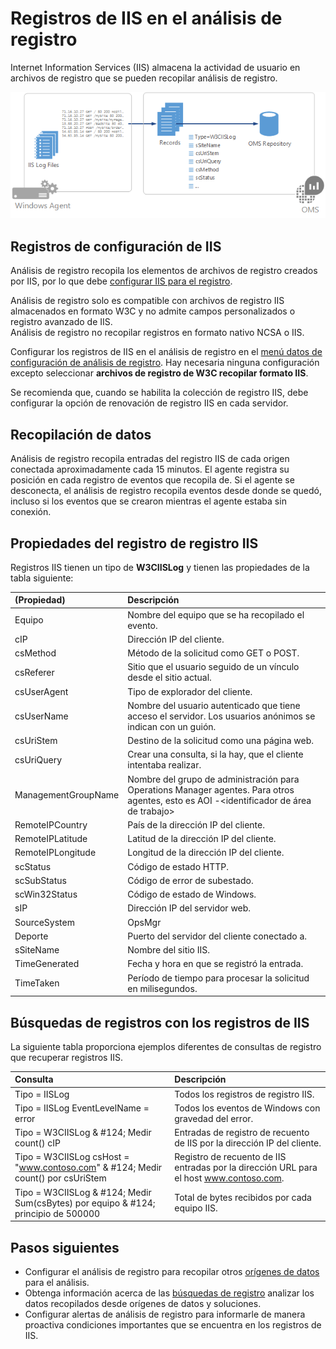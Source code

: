 <properties
   pageTitle="Registros de IIS en el análisis de registro | Microsoft Azure"
   description="Internet Information Services (IIS) almacena la actividad de usuario en archivos de registro que se pueden recopilar análisis de registro.  En este artículo se describe cómo configurar la colección de registros de IIS y detalles de los registros que se crean en el repositorio OMS."
   services="log-analytics"
   documentationCenter=""
   authors="bwren"
   manager="jwhit"
   editor="tysonn" />
<tags
   ms.service="log-analytics"
   ms.devlang="na"
   ms.topic="article"
   ms.tgt_pltfrm="na"
   ms.workload="infrastructure-services"
   ms.date="10/18/2016"
   ms.author="bwren" />

# <a name="iis-logs-in-log-analytics"></a>Registros de IIS en el análisis de registro
Internet Information Services (IIS) almacena la actividad de usuario en archivos de registro que se pueden recopilar análisis de registro.  

![Registros de IIS](media/log-analytics-data-sources-iis-logs/overview.png)

## <a name="configuring-iis-logs"></a>Registros de configuración de IIS
Análisis de registro recopila los elementos de archivos de registro creados por IIS, por lo que debe [configurar IIS para el registro](https://technet.microsoft.com/library/hh831775.aspx).

Análisis de registro solo es compatible con archivos de registro IIS almacenados en formato W3C y no admite campos personalizados o registro avanzado de IIS.  
Análisis de registro no recopilar registros en formato nativo NCSA o IIS.

Configurar los registros de IIS en el análisis de registro en el [menú datos de configuración de análisis de registro](log-analytics-data-sources.md#configuring-data-sources).  Hay necesaria ninguna configuración excepto seleccionar **archivos de registro de W3C recopilar formato IIS**.

Se recomienda que, cuando se habilita la colección de registro IIS, debe configurar la opción de renovación de registro IIS en cada servidor.


## <a name="data-collection"></a>Recopilación de datos

Análisis de registro recopila entradas del registro IIS de cada origen conectada aproximadamente cada 15 minutos.  El agente registra su posición en cada registro de eventos que recopila de.  Si el agente se desconecta, el análisis de registro recopila eventos desde donde se quedó, incluso si los eventos que se crearon mientras el agente estaba sin conexión.


## <a name="iis-log-record-properties"></a>Propiedades del registro de registro IIS

Registros IIS tienen un tipo de **W3CIISLog** y tienen las propiedades de la tabla siguiente:

| (Propiedad) | Descripción |
|:--|:--|
| Equipo | Nombre del equipo que se ha recopilado el evento. |
| cIP | Dirección IP del cliente. |
| csMethod | Método de la solicitud como GET o POST. |
| csReferer | Sitio que el usuario seguido de un vínculo desde el sitio actual. |
| csUserAgent | Tipo de explorador del cliente. |
| csUserName | Nombre del usuario autenticado que tiene acceso el servidor. Los usuarios anónimos se indican con un guión. |
| csUriStem | Destino de la solicitud como una página web. |
| csUriQuery | Crear una consulta, si la hay, que el cliente intentaba realizar. |
| ManagementGroupName | Nombre del grupo de administración para Operations Manager agentes.  Para otros agentes, esto es AOI -\<identificador de área de trabajo\> |
| RemoteIPCountry | País de la dirección IP del cliente. |
| RemoteIPLatitude | Latitud de la dirección IP del cliente. |
| RemoteIPLongitude | Longitud de la dirección IP del cliente. |
| scStatus | Código de estado HTTP. |
| scSubStatus | Código de error de subestado. |
| scWin32Status | Código de estado de Windows. |
| sIP | Dirección IP del servidor web. |
| SourceSystem  | OpsMgr |
| Deporte | Puerto del servidor del cliente conectado a. |
| sSiteName | Nombre del sitio IIS. |
| TimeGenerated | Fecha y hora en que se registró la entrada. |
| TimeTaken | Período de tiempo para procesar la solicitud en milisegundos. |

## <a name="log-searches-with-iis-logs"></a>Búsquedas de registros con los registros de IIS

La siguiente tabla proporciona ejemplos diferentes de consultas de registro que recuperar registros IIS.

| Consulta | Descripción |
|:--|:--|
| Tipo = IISLog | Todos los registros de registro IIS. |
| Tipo = IISLog EventLevelName = error | Todos los eventos de Windows con gravedad del error. |
| Tipo = W3CIISLog & #124; Medir count() cIP | Entradas de registro de recuento de IIS por la dirección IP del cliente. |
| Tipo = W3CIISLog csHost = "www.contoso.com" & #124; Medir count() por csUriStem | Registro de recuento de IIS entradas por la dirección URL para el host www.contoso.com. |
| Tipo = W3CIISLog & #124; Medir Sum(csBytes) por equipo & #124; principio de 500000| Total de bytes recibidos por cada equipo IIS. |

## <a name="next-steps"></a>Pasos siguientes

- Configurar el análisis de registro para recopilar otros [orígenes de datos](log-analytics-data-sources.md) para el análisis.
- Obtenga información acerca de las [búsquedas de registro](log-analytics-log-searches.md) analizar los datos recopilados desde orígenes de datos y soluciones.
- Configurar alertas de análisis de registro para informarle de manera proactiva condiciones importantes que se encuentra en los registros de IIS.

